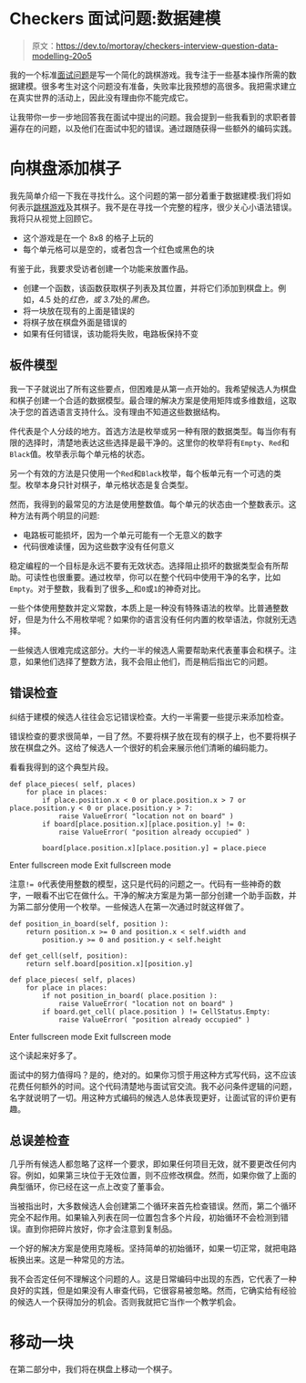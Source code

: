 # Checkers 面试问题:数据建模

> 原文：<https://dev.to/mortoray/checkers-interview-question-data-modelling-20o5>

我的一个标准[面试问题](https://iio.sh/r/Yxu7)是写一个简化的跳棋游戏。我专注于一些基本操作所需的数据建模。很多考生对这个问题没有准备，失败率比我预想的高很多。我把需求建立在真实世界的活动上，因此没有理由你不能完成它。

让我带你一步一步地回答我在面试中提出的问题。我会提到一些我看到的求职者普遍存在的问题，以及他们在面试中犯的错误。通过跟随获得一些额外的编码实践。

# 向棋盘添加棋子

我先简单介绍一下我在寻找什么。这个问题的第一部分着重于数据建模:我们将如何表示[跳棋游戏](https://en.wikipedia.org/wiki/Draughts)及其棋子。我不是在寻找一个完整的程序，很少关心小语法错误。我将只从视觉上回顾它。

*   这个游戏是在一个 8x8 的格子上玩的
*   每个单元格可以是空的，或者包含一个红色或黑色的块

有鉴于此，我要求受访者创建一个功能来放置作品。

*   创建一个函数，该函数获取棋子列表及其位置，并将它们添加到棋盘上。例如，4.5 处的*红色，或 3.7*处的*黑色。*
*   将一块放在现有的上面是错误的
*   将棋子放在棋盘外面是错误的
*   如果有任何错误，该功能将失败，电路板保持不变

## 板件模型

我一下子就说出了所有这些要点，但困难是从第一点开始的。我希望候选人为棋盘和棋子创建一个合适的数据模型。最合理的解决方案是使用矩阵或多维数组，这取决于您的首选语言支持什么。没有理由不知道这些数据结构。

件代表是个人分歧的地方。首选方法是枚举或另一种有限的数据类型。每当你有有限的选择时，清楚地表达这些选择是最干净的。这里你的枚举将有`Empty`、`Red`和`Black`值。枚举表示每个单元格的状态。

另一个有效的方法是只使用一个`Red`和`Black`枚举，每个板单元有一个可选的类型。枚举本身只针对棋子，单元格状态是复合类型。

然而，我得到的最常见的方法是使用整数值。每个单元的状态由一个整数表示。这种方法有两个明显的问题:

*   电路板可能损坏，因为一个单元可能有一个无意义的数字
*   代码很难读懂，因为这些数字没有任何意义

稳定编程的一个目标是永远不要有无效状态。选择阻止损坏的数据类型会有所帮助。可读性也很重要。通过枚举，你可以在整个代码中使用干净的名字，比如`Empty`。对于整数，我看到了很多[、](https://mortoray.com/2019/02/25/stop-waving-the-wand-of-magic-numbers/)和`0`或`1`的神奇对比。

一些个体使用整数并定义常数，本质上是一种没有特殊语法的枚举。比普通整数好，但是为什么不用枚举呢？如果你的语言没有任何内置的枚举语法，你就别无选择。

一些候选人很难完成这部分。大约一半的候选人需要帮助来代表董事会和棋子。注意，如果他们选择了整数方法，我不会阻止他们，而是稍后指出它的问题。

## 错误检查

纠结于建模的候选人往往会忘记错误检查。大约一半需要一些提示来添加检查。

错误检查的要求很简单，一目了然。不要将棋子放在现有的棋子上，也不要将棋子放在棋盘之外。这给了候选人一个很好的机会来展示他们清晰的编码能力。

看看我得到的这个典型片段。

```
def place_pieces( self, places)
    for place in places:
        if place.position.x < 0 or place.position.x > 7 or place.position.y < 0 or place.position.y > 7:
            raise ValueError( "location not on board" )
        if board[place.position.x][place.position.y] != 0:
            raise ValueError( "position already occupied" )

        board[place.position.x][place.position.y] = place.piece 
```

Enter fullscreen mode Exit fullscreen mode

注意`!= 0`代表使用整数的模型，这只是代码的问题之一。代码有一些神奇的数字，一眼看不出它在做什么。干净的解决方案是为第一部分创建一个助手函数，并为第二部分使用一个枚举。一些候选人在第一次通过时就这样做了。

```
def position_in_board(self, position ):
    return position.x >= 0 and position.x < self.width and
        position.y >= 0 and position.y < self.height

def get_cell(self, position):
    return self.board[position.x][position.y]

def place_pieces( self, places)
    for place in places:
        if not position_in_board( place.position ):
            raise ValueError( "location not on board" )
        if board.get_cell( place.position ) != CellStatus.Empty:
            raise ValueError( "position already occupied" ) 
```

Enter fullscreen mode Exit fullscreen mode

这个读起来好多了。

面试中的努力值得吗？是的，绝对的。如果你习惯于用这种方式写代码，这不应该花费任何额外的时间。这个代码清楚地与面试官交流。我不必问条件逻辑的问题，名字就说明了一切。用这种方式编码的候选人总体表现更好，让面试官的评价更有趣。

## 总误差检查

几乎所有候选人都忽略了这样一个要求，即如果任何项目无效，就不要更改任何内容。例如，如果第三块位于无效位置，则不应修改棋盘。然而，如果你做了上面的典型循环，你已经在这一点上改变了董事会。

当被指出时，大多数候选人会创建第二个循环来首先检查错误。然而，第二个循环完全不起作用。如果输入列表在同一位置包含多个片段，初始循环不会检测到错误。直到你把碎片放好，你才会注意到复制品。

一个好的解决方案是使用克隆板。坚持简单的初始循环，如果一切正常，就把电路板换出来。这是一种常见的方法。

我不会否定任何不理解这个问题的人。这是日常编码中出现的东西，它代表了一种良好的实践，但是如果没有人审查代码，它很容易被忽略。然而，它确实给有经验的候选人一个获得加分的机会。否则我就把它当作一个教学机会。

# 移动一块

在第二部分中，我们将在棋盘上移动一个棋子。